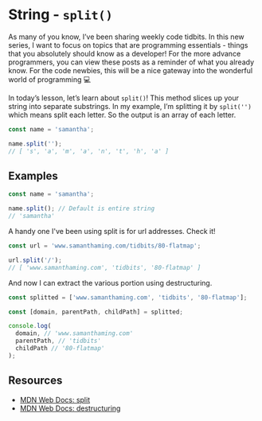 # String - `split()`

As many of you know, I’ve been sharing weekly code tidbits. In this new series, I want to focus on topics that are programming essentials - things that you absolutely should know as a developer! For the more advance programmers, you can view these posts as a reminder of what you already know. For the code newbies, this will be a nice gateway into the wonderful world of programming 💻

In today’s lesson, let’s learn about `split()`! This method slices up your string into separate substrings. In my example, I’m splitting it by `split('')` which means split each letter. So the output is an array of each letter.

```javascript
const name = 'samantha';

name.split('');
// [ 's', 'a', 'm', 'a', 'n', 't', 'h', 'a' ]
```

## Examples

```javascript
const name = 'samantha';

name.split(); // Default is entire string
// 'samantha'
```

A handy one I've been using split is for url addresses. Check it!

```javascript
const url = 'www.samanthaming.com/tidbits/80-flatmap';

url.split('/');
// [ 'www.samanthaming.com', 'tidbits', '80-flatmap' ]
```

And now I can extract the various portion using destructuring.

```javascript
const splitted = ['www.samanthaming.com', 'tidbits', '80-flatmap'];

const [domain, parentPath, childPath] = splitted;

console.log(
  domain, // 'www.samanthaming.com'
  parentPath, // 'tidbits'
  childPath // '80-flatmap'
);
```

## Resources

- [MDN Web Docs: split](https://developer.mozilla.org/en-US/docs/Web/JavaScript/Reference/Global_Objects/String/split)
- [MDN Web Docs: destructuring](https://developer.mozilla.org/en-US/docs/Web/JavaScript/Reference/Operators/Destructuring_assignment)
